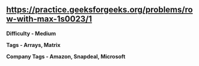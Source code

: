 ## https://practice.geeksforgeeks.org/problems/row-with-max-1s0023/1

**Difficulty - Medium**

**Tags - Arrays, Matrix**

**Company Tags - Amazon, Snapdeal, Microsoft**
